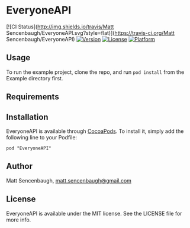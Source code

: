 # EveryoneAPI

[![CI Status](http://img.shields.io/travis/Matt Sencenbaugh/EveryoneAPI.svg?style=flat)](https://travis-ci.org/Matt Sencenbaugh/EveryoneAPI)
[![Version](https://img.shields.io/cocoapods/v/EveryoneAPI.svg?style=flat)](http://cocoadocs.org/docsets/EveryoneAPI)
[![License](https://img.shields.io/cocoapods/l/EveryoneAPI.svg?style=flat)](http://cocoadocs.org/docsets/EveryoneAPI)
[![Platform](https://img.shields.io/cocoapods/p/EveryoneAPI.svg?style=flat)](http://cocoadocs.org/docsets/EveryoneAPI)

## Usage

To run the example project, clone the repo, and run `pod install` from the Example directory first.

## Requirements

## Installation

EveryoneAPI is available through [CocoaPods](http://cocoapods.org). To install
it, simply add the following line to your Podfile:

    pod "EveryoneAPI"

## Author

Matt Sencenbaugh, matt.sencenbaugh@gmail.com

## License

EveryoneAPI is available under the MIT license. See the LICENSE file for more info.

